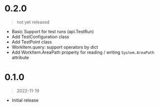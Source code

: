 # 0.2.0
> not yet released

-   Basic Support for test runs (api.TestRun)
-   Add TestConfiguration class
-   Add TestPoint class
-   WorkItem.query: support operators by dict
-   Add WorkItem.AreaPath property for reading / writing `System.AreaPath` attribute

# 0.1.0
> 2022-11-19

-   Initial release
